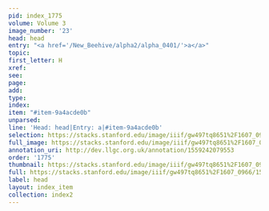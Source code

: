 ```yaml
---
pid: index_1775
volume: Volume 3
image_number: '23'
head: head
entry: "<a href='/New_Beehive/alpha2/alpha_0401/'>a</a>"
topic: 
first_letter: H
xref: 
see: 
page: 
add: 
type: 
index: 
item: "#item-9a4acde0b"
unparsed: 
line: 'Head: head|Entry: a|#item-9a4acde0b'
selection: https://stacks.stanford.edu/image/iiif/gw497tq8651%2F1607_0966/1587,247,266,124/full/0/default.jpg
full_image: https://stacks.stanford.edu/image/iiif/gw497tq8651%2F1607_0966/full/full/0/default.jpg
annotation_uri: http://dev.llgc.org.uk/annotation/1559242079553
order: '1775'
thumbnail: https://stacks.stanford.edu/image/iiif/gw497tq8651%2F1607_0966/full/100,/0/default.jpg
full: https://stacks.stanford.edu/image/iiif/gw497tq8651%2F1607_0966/1587,247,266,124/full/0/default.jpg
label: head
layout: index_item
collection: index2
---
```

